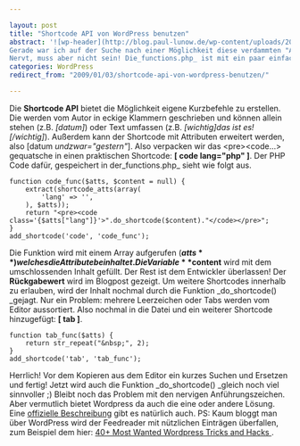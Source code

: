 ```yaml
---

layout: post
title: "Shortcode API von WordPress benutzen"
abstract: '![wp-header](http://blog.paul-lunow.de/wp-content/uploads/2009/01/wp-header.png)
Gerade war ich auf der Suche nach einer Möglichkeit diese verdammten "Anführungszeichen" aus meinem Quelltext zu verbannen. Nebenbei habe ich mich auch geärgert, ständig in den Quelltext wechseln zu müssen um die endlosen **<pre\><code class="bla"\>** Tags für das Syntaxhighlighting zu schreiben.
Nervt, muss aber nicht sein! Die_functions.php_ ist mit ein paar einfachen Funktionen in der Lage, dem fleißigen Blogger einige Arbeit abzunehmen. **Ich bin begeistert!** Und so funktionierts:'
categories: WordPress
redirect_from: "2009/01/03/shortcode-api-von-wordpress-benutzen/"

---
```


Die **Shortcode API** bietet die Möglichkeit eigene Kurzbefehle zu erstellen. Die werden vom Autor in eckige Klammern geschrieben und können allein stehen (z.B. _\[datum\]_) oder Text umfassen (z.B. _\[wichtig\]_das ist es!_\[/wichtig\]_). Außerdem kann der Shortcode mit Attributen erweitert werden, also \[datum _undzwar="gestern"_\].
Also verpacken wir das <pre\><code...\> gequatsche in einen praktischen Shortcode: **\[ code lang="php" \]**. Der PHP Code dafür, gespeichert in der_functions.php_ sieht wie folgt aus.

    function code_func($atts, $content = null) {
        extract(shortcode_atts(array(
            'lang' => '',
        ), $atts));    
        return "<pre><code class='{$atts["lang"]}'>".do_shortcode($content)."</code></pre>";
    }
    add_shortcode('code', 'code_func');

Die Funktion wird mit einem Array aufgerufen (**$atts**) welches die Attribute beinhaltet. Die Variable **$content** wird mit dem umschlossenden Inhalt gefüllt. Der Rest ist dem Entwickler überlassen!
Der **Rückgabewert** wird im Blogpost gezeigt. Um weitere Shortcodes innerhalb zu erlauben, wird der Inhalt nochmal durch die Funktion _do\_shortcode() _gejagt.
Nur ein Problem: mehrere Leerzeichen oder Tabs werden vom Editor aussortiert. Also nochmal in die Datei und ein weiterer Shortcode hinzugefügt: **\[ tab \]**.

    function tab_func($atts) {
        return str_repeat("&nbsp;", 2);
    }
    add_shortcode('tab', 'tab_func');

Herrlich! Vor dem Kopieren aus dem Editor ein kurzes Suchen und Ersetzen und fertig! Jetzt wird auch die Funktion _do\_shortcode() _gleich noch viel sinnvoller ;)
Bleibt noch das Problem mit den nervigen Anführungszeichen. Aber vermutlich bietet Wordpress da auch die eine oder andere Lösung. Eine [offizielle Beschreibung](http://codex.wordpress.org/Shortcode_API "Shortcode API") gibt es natürlich auch.
PS: Kaum bloggt man über WordPress wird der Feedreader mit nützlichen Einträgen überfallen, zum Beispiel dem hier: [40+ Most Wanted Wordpress Tricks and Hacks ](http://www.hongkiat.com/blog/40-most-wanted-wordpress-tricks-and-hacks/).